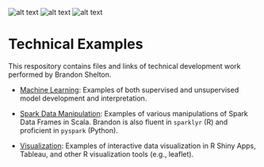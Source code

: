 ![alt text](https://img.shields.io/github/languages/count/b-shelton/technical_examples)
![alt text](https://img.shields.io/github/languages/top/b-shelton/technical_examples)
![alt text](https://img.shields.io/github/languages/code-size/b-shelton/technical_examples)

# Technical Examples

This respository contains files and links of technical development work performed by Brandon Shelton.

- [Machine Learning](https://github.com/b-shelton/technical_examples/tree/master/machine_learning): Examples of both supervised and unsupervised model development and interpretation.

- [Spark Data Manipulation](https://github.com/b-shelton/technical_examples/tree/master/spark_data_manipulation): Examples of various manipulations of Spark Data Frames in Scala. Brandon is also fluent in `sparklyr` (R) and proficient in `pyspark` (Python).

- [Visualization](https://github.com/b-shelton/technical_examples/tree/master/visualization): Examples of interactive data visualization in R Shiny Apps, Tableau, and other R visualization tools (e.g., leaflet).
